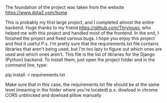 The foundation of the project was taken from the website https://www.dota2.com/home

This is probably my first large project, and I completed almost the entire backend.
Huge thanks to my friend https://github.com/Thrylouss,
who helped me with this project and handled most of the frontend.
In the end, I finished the project and fixed various bugs.
I hope you enjoy this project and find it useful
P.s.
I'm pretty sure that the requirements.txt file contains libraries that aren't being used,
but I'm too lazy to figure out which ones are used and which ones aren't. 
This file is the list of libraries for the Django (Python) backend. 
To install them, just open the project folder and in the command line, type:

pip install -r requirements.txt

Make sure that in this case, the requirements.txt file should be at the same level 
(meaning in the folder where you're located)
p.s. dowload in chrome CORS unblocked and dowload pillow manually
